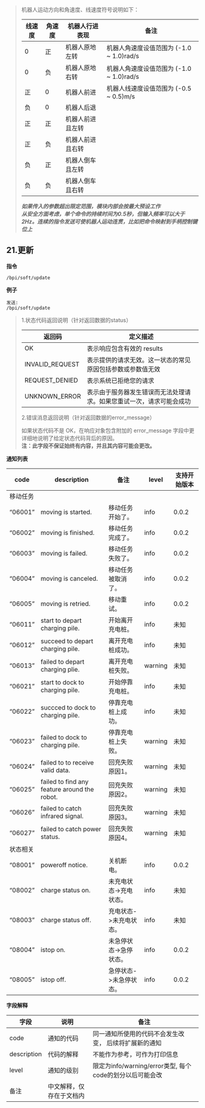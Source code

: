 > 机器人运动方向和角速度、线速度符号说明如下：  
>
> | 线速度 | 角速度 | 机器人行进表现 | 备注 |   
> | ------ | ------ | ------ | ------ |  
> | 0 | 正 | 机器人原地左转 | 机器人角速度设值范围为 (-1.0 ~ 1.0)rad/s |   
> | 0 | 负 | 机器人原地右转 | 机器人角速度设值范围为 (-1.0 ~ 1.0)rad/s |   
> | 正 | 0 | 机器人前进 | 机器人线速度设值范围为 (-0.5 ~ 0.5)m/s |   
> | 负 | 0 | 机器人后退 |  |  
> | 正 | 正 | 机器人前进且左转 |  |  
> | 正 | 负 | 机器人前进且右转 |  |  
> | 负 | 正 | 机器人倒车且左转 |  |  
> | 负 | 负 | 机器人倒车且右转 |  | 
>
> ***如果传入的参数超出限定范围，模块内部会按最大预设工作***  
> ***从安全方面考虑，单个命令的持续时间为0.5秒，但输入频率可以大于2Hz。连续的指令发送可使机器人运动连贯，比如把命令映射到手柄控制键位上***


21.更新
-------------
**指令**  

    /bpi/soft/update

**例子**  

	发送:  
    /bpi/soft/update
    
> 1.状态代码返回说明（针对返回数据的status） 
>
> | 返回码 | 定义描述 |  
> | ------ | ------ |  
> | OK | 表示响应包含有效的 results |   
> | INVALID_REQUEST | 	表示提供的请求无效。这一状态的常见原因包括参数或参数值无效 |   
> | REQUEST_DENIED | 表示系统已拒绝您的请求 |   
> | UNKNOWN_ERROR | 表示由于服务器发生错误而无法处理请求。如果您重试一次，请求可能会成功 |
>
> 2.错误消息返回说明（针对返回数据的error_message）
>
> 如果状态代码不是 OK，在响应对象包含附加的 error_message 字段中更详细地说明了给定状态代码背后的原因。  
> **注：此字段不保证始终有内容，并且其内容可能会更改。**

**通知列表**  

| code | description | 备注 | level | 支持开始版本 |   
| ------ | ------ | ------ | ------ | ------ |    
| 移动任务 |  |  |  |  |  
| “06001” | moving is started. | 移动任务开始了。 | info | 0.0.2 |   
| “06002” | moving is finished. | 移动任务完成了。 | info | 0.0.2 |   
| “06003” | moving is failed. | 移动任务失败了。 | info | 0.0.2 |   
| “06004” | moving is canceled. | 移动任务被取消了。 | info | 0.0.2 |   
| “06005” | moving is retried. | 移动重试。 | info | 0.0.2 |   
| “06011” | start to depart charging pile. | 开始离开充电桩。 | info | 未知 |   
| “06012” | succeed to depart charging pile. | 离开充电桩成功。 | info | 未知 |   
| “06013” | failed to depart charging plie. | 离开充电桩失败。 | warning | 未知 |   
| “06021” | start to dock to charging pile. | 开始停靠充电桩。 | info | 未知 |   
| “06022” | succced to dock to charging pile. | 停靠充电桩上成功。 | info | 未知 |   
| “06023” | failed to dock to charging pile. | 停靠充电桩上失败。 | warning | 未知 |   
| “06024” | failed to to receive valid data. | 回充失败原因1。 | warning | 未知 |   
| “06025” | failed to find any feature around the robot. | 回充失败原因2。 | warning | 未知 |   
| “06026” | failed to catch infrared signal. | 回充失败原因3。 | warning | 未知 |   
| “06027” | failed to catch power status. | 回充失败原因4。 | warning | 未知 |   
| 状态相关 |  |  |  |  |  
| “08001” | poweroff notice. | 关机断电。 | info | 0.0.2 |   
| “08002” | charge status on. | 未充电状态->充电状态。 | info | 未知 |   
| “08003” | charge status off. | 充电状态->未充电状态。 | info | 未知 |   
| “08004” | istop on. | 未急停状态->急停状态。 | info | 0.0.2 |   
| “08005” | istop off. | 急停状态->未急停状态。 | info | 0.0.2 |   

**字段解释**  

| 字段 | 说明 | 备注 |  
| ------ | ------ | ------ |   
| code | 通知的代码 | 同一通知所使用的代码不会发生改变， 后续将扩展新的通知 |   
| description | 代码的解释 | 不能作为参考，可作为打印信息 |   
| level | 通知的级别 | 限定为info/warning/error类型, 每个code的划分以后可能会改 |   
| 备注 | 中文解释，仅存在于文档内 |  |   

